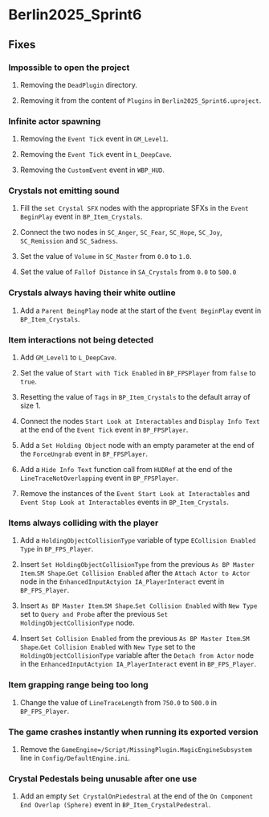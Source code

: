# Berlin2025_Sprint6

## Fixes

### Impossible to open the project

1. Removing the `DeadPlugin` directory.

2. Removing it from the content of `Plugins` in `Berlin2025_Sprint6.uproject`.

### Infinite actor spawning

1. Removing the `Event Tick` event in `GM_Level1`.

2. Removing the `Event Tick` event in `L_DeepCave`.

3. Removing the `CustomEvent` event in `WBP_HUD`.

### Crystals not emitting sound

1. Fill the `set Crystal SFX` nodes with the appropriate SFXs in the `Event BeginPlay` event in `BP_Item_Crystals`.

2. Connect the two nodes in `SC_Anger`, `SC_Fear`, `SC_Hope`, `SC_Joy`, `SC_Remission` and `SC_Sadness`.

3. Set the value of `Volume` in `SC_Master` from `0.0` to `1.0`.

4. Set the value of `Fallof Distance` in `SA_Crystals` from `0.0` to `500.0`

### Crystals always having their white outline

1. Add a `Parent BeingPlay` node at the start of the `Event BeginPlay` event in `BP_Item_Crystals`.

### Item interactions not being detected

1. Add `GM_Level1` to `L_DeepCave`.

2. Set the value of `Start with Tick Enabled` in `BP_FPSPlayer` from `false` to `true`.

3. Resetting the value of `Tags` in `BP_Item_Crystals` to the default array of size 1.

4. Connect the nodes `Start Look at Interactables` and `Display Info Text` at the end of the `Event Tick` event in `BP_FPSPlayer`.

5. Add a `Set Holding Object` node with an empty parameter at the end of the `ForceUngrab` event in `BP_FPSPlayer`.

6. Add a `Hide Info Text` function call from `HUDRef` at the end of the `LineTraceNotOverlapping` event in `BP_FPSPlayer`.

7. Remove the instances of the `Event Start Look at Interactables` and `Event Stop Look at Interactables` events in `BP_Item_Crystals`.

### Items always colliding with the player

1. Add a `HoldingObjectCollisionType` variable of type `ECollision Enabled Type` in `BP_FPS_Player`.

2. Insert `Set HoldingObjectCollisionType` from the previous `As BP Master Item`.`SM Shape`.`Get Collision Enabled` after the `Attach Actor to Actor` node in the `EnhancedInputActyion IA_PlayerInteract` event in `BP_FPS_Player`.

3. Insert `As BP Master Item`.`SM Shape`.`Set Collision Enabled` with `New Type` set to `Query and Probe` after the previous `Set HoldingObjectCollisionType` node.

4. Insert `Set Collision Enabled` from the previous `As BP Master Item`.`SM Shape`.`Get Collision Enabled` with `New Type` set to the `HoldingObjectCollisionType` variable after the `Detach from Actor` node in the `EnhancedInputActyion IA_PlayerInteract` event in `BP_FPS_Player`.

### Item grapping range being too long

1. Change the value of `LineTraceLength` from `750.0` to `500.0` in `BP_FPS_Player`.

### The game crashes instantly when running its exported version

1. Remove the `GameEngine=/Script/MissingPlugin.MagicEngineSubsystem` line in `Config/DefaultEngine.ini`.

### Crystal Pedestals being unusable after one use

1. Add an empty `Set CrystalOnPiedestral` at the end of the `On Component End Overlap (Sphere)` event in `BP_Item_CrystalPedestral`.
